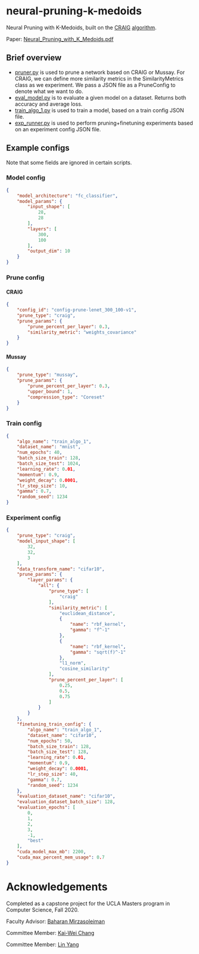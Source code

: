 # neural-pruning-k-medoids
Neural Pruning with K-Medoids, built on the [CRAIG](http://proceedings.mlr.press/v119/mirzasoleiman20a.html) [algorithm](https://github.com/baharanm/craig).

Paper: [Neural_Pruning_with_K_Medoids.pdf](Neural_Pruning_with_K_Medoids.pdf)


## Brief overview
- [pruner.py](pruner.py) is used to prune a network based on CRAIG or Mussay. For CRAIG, we can define more similarity metrics in the SimilarityMetrics class as we experiment. We pass a JSON file as a PruneConfig to denote what we want to do.
- [eval_model.py](eval_model.py) is to evaluate a given model on a dataset. Returns both accuracy and average loss.
- [train_algo_1.py](train_algo_1.py) is used to train a model, based on a train config JSON file.
- [exp_runner.py](exp_runner.py) is used to perform pruning+finetuning experiments based on an experiment config JSON file.

## Example configs
Note that some fields are ignored in certain scripts.
### Model config
```json
{
    "model_architecture": "fc_classifier",
    "model_params": {
        "input_shape": [
            28,
            28
        ],
        "layers": [
            300,
            100
        ],
        "output_dim": 10
    }
}
```

### Prune config

#### CRAIG
```json
{
    "config_id": "config-prune-lenet_300_100-v1",
    "prune_type": "craig",
    "prune_params": {
        "prune_percent_per_layer": 0.3,
        "similarity_metric": "weights_covariance"
    }
}
```

#### Mussay
```json
{
    "prune_type": "mussay",
    "prune_params": {
        "prune_percent_per_layer": 0.3,
        "upper_bound": 1,
        "compression_type": "Coreset"
    }
}
```

### Train config
```json
{
    "algo_name": "train_algo_1",
    "dataset_name": "mnist",
    "num_epochs": 40,
    "batch_size_train": 128,
    "batch_size_test": 1024,
    "learning_rate": 0.01,
    "momentum": 0.9,
    "weight_decay": 0.0001,
    "lr_step_size": 10,
    "gamma": 0.7,
    "random_seed": 1234
}
```

### Experiment config
```json
{
    "prune_type": "craig",
    "model_input_shape": [
        32,
        32,
        3
    ],
    "data_transform_name": "cifar10",
    "prune_params": {
        "layer_params": {
            "all": {
                "prune_type": [
                    "craig"
                ],
                "similarity_metric": [
                    "euclidean_distance",
                    {
                        "name": "rbf_kernel",
                        "gamma": "f^-1"
                    },
                    {
                        "name": "rbf_kernel",
                        "gamma": "sqrt(f)^-1"
                    },
                    "l1_norm",
                    "cosine_similarity"
                ],
                "prune_percent_per_layer": [
                    0.25,
                    0.5,
                    0.75
                ]
            }
        }
    },
    "finetuning_train_config": {
        "algo_name": "train_algo_1",
        "dataset_name": "cifar10",
        "num_epochs": 50,
        "batch_size_train": 128,
        "batch_size_test": 128,
        "learning_rate": 0.01,
        "momentum": 0.9,
        "weight_decay": 0.0001,
        "lr_step_size": 40,
        "gamma": 0.7,
        "random_seed": 1234
    },
    "evaluation_dataset_name": "cifar10",
    "evaluation_dataset_batch_size": 128,
    "evaluation_epochs": [
        0,
        1,
        2,
        3,
        -1,
        "best"
    ],
    "cuda_model_max_mb": 2200,
    "cuda_max_percent_mem_usage": 0.7
}
```

# Acknowledgements
Completed as a capstone project for the UCLA Masters program in Computer Science, Fall 2020.

Faculty Advisor: [Baharan Mirzasoleiman](https://web.cs.ucla.edu/~baharan/)

Committee Member: [Kai-Wei Chang](https://web.cs.ucla.edu/~kwchang/)

Committee Member: [Lin Yang](http://drlinyang.net/)

